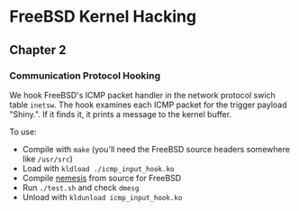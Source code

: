 # FreeBSD Kernel Hacking

## Chapter 2

### Communication Protocol Hooking

We hook FreeBSD's ICMP packet handler in the network protocol swich table `inetsw`. The hook examines each ICMP packet for the trigger payload "Shiny.". If it finds it, it prints a message to the kernel buffer.

To use:
* Compile with `make` (you'll need the FreeBSD source headers somewhere like `/usr/src`)
* Load with `kldload ./icmp_input_hook.ko`
* Compile [nemesis](https://github.com/troglobit/nemesis) from source for FreeBSD
* Run `./test.sh` and check `dmesg`
* Unload with `kldunload icmp_input_hook.ko`
